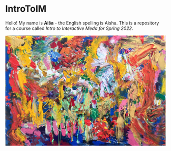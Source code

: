 # IntroToIM

Hello! My name is **Aiša** - the English spelling is Aisha. This is a repository for a course called *Intro to Interactive Meda for Spring 2022*. 

![colores](colores.jpeg)

